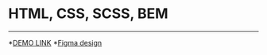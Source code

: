 # HTML, CSS, SCSS, BEM
-----------------

*[DEMO LINK](https://olyspring1.github.io/layout_dia/)
*[Figma design](https://www.figma.com/file/vhfzZ7SqWGkMGd5iCDdBCy/Dia-New?node-id=0%3A1)
